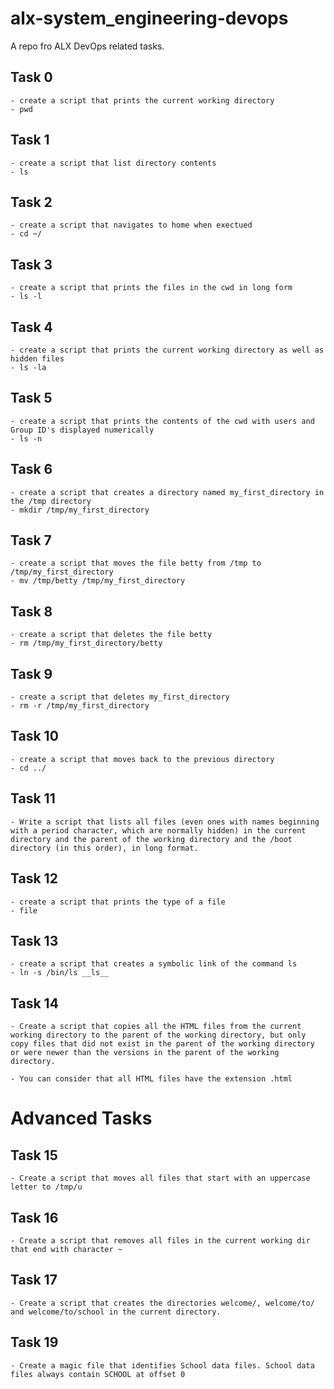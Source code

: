# alx-system_engineering-devops

A repo fro ALX DevOps related tasks.

## Task 0

    - create a script that prints the current working directory
    - pwd

## Task 1

    - create a script that list directory contents
    - ls

## Task 2

    - create a script that navigates to home when exectued
    - cd ~/

## Task 3

    - create a script that prints the files in the cwd in long form
    - ls -l

## Task 4

    - create a script that prints the current working directory as well as hidden files
    - ls -la

## Task 5

    - create a script that prints the contents of the cwd with users and Group ID's displayed numerically
    - ls -n

## Task 6

    - create a script that creates a directory named my_first_directory in the /tmp directory
    - mkdir /tmp/my_first_directory

## Task 7

    - create a script that moves the file betty from /tmp to /tmp/my_first_directory
    - mv /tmp/betty /tmp/my_first_directory

## Task 8

    - create a script that deletes the file betty
    - rm /tmp/my_first_directory/betty

## Task 9

    - create a script that deletes my_first_directory
    - rm -r /tmp/my_first_directory

## Task 10

    - create a script that moves back to the previous directory
    - cd ../

## Task 11

    - Write a script that lists all files (even ones with names beginning with a period character, which are normally hidden) in the current directory and the parent of the working directory and the /boot directory (in this order), in long format.

## Task 12

    - create a script that prints the type of a file
    - file

## Task 13

    - create a script that creates a symbolic link of the command ls
    - ln -s /bin/ls __ls__

## Task 14

    - Create a script that copies all the HTML files from the current working directory to the parent of the working directory, but only copy files that did not exist in the parent of the working directory or were newer than the versions in the parent of the working directory.

    - You can consider that all HTML files have the extension .html

# Advanced Tasks

## Task 15

    - Create a script that moves all files that start with an uppercase letter to /tmp/u

## Task 16

    - Create a script that removes all files in the current working dir that end with character ~

## Task 17

    - Create a script that creates the directories welcome/, welcome/to/ and welcome/to/school in the current directory.

## Task 19

    - Create a magic file that identifies School data files. School data files always contain SCHOOL at offset 0
